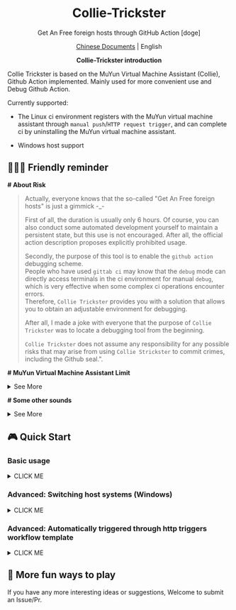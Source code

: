 <h1 align="center"> Collie-Trickster </h1>

<p align="center">Get An Free foreign hosts through GitHub Action [doge] </ p>

<p align="center"> <a href="README_EN. md">Chinese Documents</a> | English</p>

<p align="center"> <b>Collie-Trickster introduction</b> </p>

Collie Trickster is based on the MuYun Virtual Machine Assistant (Collie), Github Action implemented. Mainly used for more convenient use and Debug Github Action.

Currently supported:

+ The Linux ci environment registers with the MuYun virtual machine assistant through `manual push`/`HTTP request trigger`, and can complete ci by uninstalling the MuYun virtual machine assistant.

+ Windows host support

## 🧑‍🤝‍🧑 Friendly reminder

**# About Risk**

> Actually, everyone knows that the so-called "Get An Free foreign hosts" is just a gimmick  -_-
> 
> First of all, the duration is usually only 6 hours. Of course, you can also conduct some automated development yourself to maintain a persistent state, but this use is not encouraged. After all, the official action description proposes explicitly prohibited usage.
> 
> Secondly, the purpose of this tool is to enable the `github action` debugging scheme.  
> People who have used `gittab ci` may know that the `debug` mode can directly access terminals in the ci environment for manual `debug`, which is very effective when some complex ci operations encounter errors.  
> Therefore, `Collie Trickster` provides you with a solution that allows you to obtain an adjustable environment for debugging.  
> 
> After all, I made a joke with everyone that the purpose of `Collie Trickster` was to locate a debugging tool from the beginning.  
> 
> `Collie Trickster` does not assume any responsibility for any possible risks that may arise from using `Collie Strickster` to commit crimes, including the Github seal.".

**# MuYun Virtual Machine Assistant Limit**

<details><summary>See More</summary>

Currently, the Mu Virtual Machine Assistant only has three free hosts by default. When the usage of three hosts exceeds, you need to switch to a paid version.

You can also not switch, but more than three machines cannot successfully register.

</details>

**# Some other sounds**

<details><summary>See More</summary>
</details>


## 🎮 Quick Start

### Basic usage

<details><summary>CLICK ME</summary>


1. Register for Rivers Platform - Use MuYun Virtual Machine Management Assistant

![](https://cdn.dvkunion.cn/tricker/46fd1775808c4411b8c2f1225641289f.png)

2. Click Bind Host

![](https://cdn.dvkunion.cn/tricker/b61fa3cb6f0f4069b60c99a48be599aa.png)

3. Obtain token

![](https://cdn.dvkunion.cn/tricker/09d9e9ee0809482faf54b491e42ae7d8.png)

For convenience, you can choose a token for long-term use

![](https://cdn.dvkunion.cn/tricker/c63a06e23805430781cc42fc485d8f79.png)

4. Create an empty project at Github, clone it locally, and create a `.github/workflows/workflow.yml` file. Write
   the following reference content:

```yml
name: example
on: [ push, pull_request ]

jobs:
   runner:
      runs-on: ubuntu-latest # select your host system like：ubuntu:20.04
      steps:
         - uses: actions/checkout@v3
         - name: collie
           uses: dvkunion/CollieTrickster@main
           with:
              token: xxxxxx  # your token,  It will be safer to use ${{ secrets.token }}, see [https://docs.github.com/actions/security-guides/encrypted-secrets]
```

5. Push the code to trigger the action.

```shell
git push

```

6. Return to the Rivers interface and obtain the host.

![](https://cdn.dvkunion.cn/tricker/4f8e7c5ea2234135b6f57de12a115f30.png)

7. During subsequent use, you can manually trigger an action.

8. About exiting: For Linux hosts, ci automatically completes after Rivers unbinds the host.

![](https://cdn.dvkunion.cn/tricker/99d6436c64ab49859e5337787a5a3688.png)



</details>

### Advanced: Switching host systems (Windows)

<details><summary>CLICK ME</summary>
</details>

### Advanced: Automatically triggered through http triggers workflow template

<details><summary>CLICK ME</summary>

It's foolish to trigger every time you push code. Of course, it is not elegant enough. You need to manually place the token in github secrets.

Based on the basic usage, here is a copy of the `workflow_dispatch` method:

```yaml
name: example
on:
  workflow_dispatch:
    inputs:
      token:
        description: 'chaitin rivers token'
        required: true
      type:
        description: 'your host type'
        required: true

jobs:
  runner:
    runs-on: ubuntu-latest # 选择你想要的主机系统如：ubuntu:20.04
    steps:
      - uses: actions/checkout@v3
      - name: collie
        if: ${{ inputs.token != '' && inputs.type != '' }}
        uses: dvkunion/CollieTrickster@main
        with:
          token: ${{ inputs.token }}
          host_type: ${{ inputs.type }}
```

When using, you need to generate a [Github Token](https://github.com/settings/tokens/) For authentication purposes; 

Then place this' yaml 'in your warehouse'. github/workflows/example. yml ',

Then initiate a http request, and here is a curl call:

```shell
curl \     
  -X POST \
  -H "Accept: application/vnd.github+json" \
  -H "Authorization: Bearer <YOUR_GITHUB_ACTION>"\
  -H "X-GitHub-Api-Version: 2022-11-28" \
  https://api.github.com/repos/<YOUR_GITHUB_USER_NAME>/<YOUR_GITHUB_REPOS>/actions/workflows/example.yml/dispatches \
  -d '{"ref":"main","inputs":{"token":"<YOUR_TOKEN>","type": "linux"}'
```

Including:

+ <YOUR_ GITHUB_ACTION>: Token authentication configured for github
+ <YOUR_ GITHUB_USER_NAME>: Your github account name
+ <YOUR_ GITHUB_REPOS>: The warehouse name of your fork. Generally, if you fork directly, you can write `CollieTrickster`.
+ <YOUR_ TOKEN>: The token generated by the MuYun virtual machine assistant.

This way, the CI is executed every time a request is initiated. and successfully launched a host.

</details>

## 🎈 More fun ways to play

If you have any more interesting ideas or suggestions, Welcome to submit an Issue/Pr.